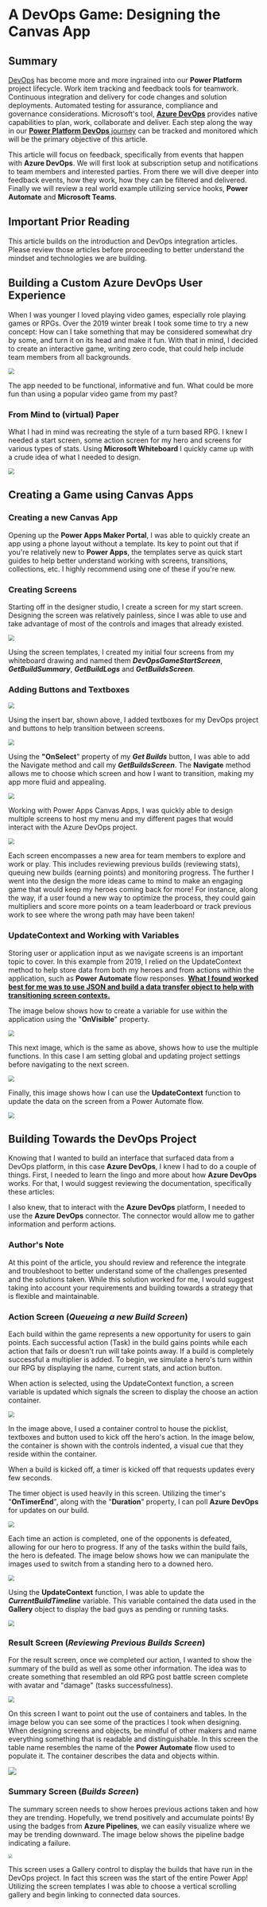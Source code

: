 # A DevOps Game: Designing the Canvas App

## Summary

[DevOps](https://azure.microsoft.com/en-us/overview/what-is-devops/) has become more and more ingrained into our **Power Platform** project lifecycle. Work item tracking and feedback tools for teamwork. Continuous integration and delivery for code changes and solution deployments. Automated testing for assurance, compliance and governance considerations. Microsoft's tool, **[Azure DevOps](https://azure.microsoft.com/en-us/overview/what-is-devops/#culture)** provides native capabilities to plan, work, collaborate and deliver. Each step along the way in our [**Power Platform DevOps** journey](https://docs.microsoft.com/en-us/power-platform/alm/devops-build-tools) can be tracked and monitored which will be the primary objective of this article.

This article will focus on feedback, specifically from events that happen with **Azure DevOps**. We will first look at subscription setup and notifications to team members and interested parties. From there we will dive deeper into feedback events, how they work, how they can be filtered and delivered. Finally we will review a real world example utilizing service hooks, **Power Automate** and **Microsoft Teams**.

## Important Prior Reading

This article builds on the introduction and DevOps integration articles. Please review those articles before proceeding to better understand the mindset and technologies we are building.



## Building a Custom Azure DevOps User Experience

When I was younger I loved playing video games, especially role playing games or RPGs. Over the 2019 winter break I took some time to try a new concept: How can I take something that may be considered somewhat dry by some, and turn it on its head and make it fun. With that in mind, I decided to create an interactive game, writing zero code, that could help include team members from all backgrounds.

<img src="https://raw.githubusercontent.com/aliyoussefi/DevOpsGame/main/docs/Design/DesignerAllUp.JPG" style="zoom:75%;" />

The app needed to be functional, informative and fun. What could be more fun than using a popular video game from my past?

### From Mind to (virtual) Paper

What I had in mind was recreating the style of a turn based RPG. I knew I needed a start screen, some action screen for my hero and screens for various types of stats. Using **Microsoft Whiteboard** I quickly came up with a crude idea of what I needed to design.

<img src="https://raw.githubusercontent.com/aliyoussefi/DevOpsGame/main/docs/WhiteboardImage.JPG" style="zoom:75%;" />

## Creating a Game using Canvas Apps

### Creating a new Canvas App 

Opening up the **Power Apps Maker Portal**, I was able to quickly create an app using a phone layout without a template. Its key to point out that if you're relatively new to **Power Apps**, the templates serve as quick start guides to help better understand working with screens, transitions, collections, etc. I highly recommend using one of these if you're new.

### Creating Screens

Starting off in the designer studio, I create a screen for my start screen. Designing the screen was relatively painless, since I was able to use and take advantage of most of the controls and images that already existed.

<img src="https://raw.githubusercontent.com/aliyoussefi/DevOpsGame/main/docs/Design/CreateNewScreen.JPG" style="zoom:75%;" />

Using the screen templates, I created my initial four screens from my whiteboard drawing and named them ***DevOpsGameStartScreen***, ***GetBuildSummary***, ***GetBuildLogs*** and ***GetBuildsScreen***.



### Adding Buttons and Textboxes

<img src="https://raw.githubusercontent.com/aliyoussefi/DevOpsGame/main/docs/Design/InsertBar.JPG" style="zoom:75%;" />

Using the insert bar, shown above, I added textboxes for my DevOps project and buttons to help transition between screens.

<img src="https://raw.githubusercontent.com/aliyoussefi/DevOpsGame/main/docs/Design/DesignerAllUp.JPG" style="zoom:75%;" />

Using the **"OnSelect**" property of my ***Get Builds*** button, I was able to add the Navigate method and call my ***GetBuildsScreen***. The **Navigate** method allows me to choose which screen and how I want to transition, making my app more fluid and appealing.

<img src="https://raw.githubusercontent.com/aliyoussefi/DevOpsGame/main/docs/Design/HomeScreenGetBuildsNavigateMethod.JPG" style="zoom:75%;" />

Working with Power Apps Canvas Apps, I was quickly able to design multiple screens to host my menu and my different pages that would interact with the Azure DevOps project.

<insert side bar navigation>

<img src="https://raw.githubusercontent.com/aliyoussefi/DevOpsGame/main/docs/Design/DesignerAllUp.JPG" style="zoom:75%;" />

Each screen encompasses a new area for team members to explore and work or play. This includes reviewing previous builds (reviewing stats), queuing new builds (earning points) and monitoring progress. The further I went into the design the more ideas came to mind to make an engaging game that would keep my heroes coming back for more! For instance, along the way, if a user found a new way to optimize the process, they could gain multipliers and score more points on a team leaderboard or track previous work to see where the wrong path may have been taken!

### UpdateContext and Working with Variables

Storing user or application input as we navigate screens is an important topic to cover. In this example from 2019, I relied on the UpdateContext method to help store data from both my heroes and from actions within the application, such as **Power Automate** flow responses. **<u>What I found worked best for me was to use JSON and build a data transfer object to help with transitioning screen contexts.</u>**

The image below shows how to create a variable for use within the application using the "**OnVisible**" property.

<img src="https://raw.githubusercontent.com/aliyoussefi/DevOpsGame/main/docs/Design/HomeScreenOnVisibleSourceCode.JPG" style="zoom:75%;" />

This next image, which is the same as above, shows how to use the multiple functions. In this case I am setting global and updating project settings before navigating to the next screen.

<img src="https://raw.githubusercontent.com/aliyoussefi/DevOpsGame/main/docs/Design/HomeScreenGetBuildsNavigateMethod.JPG" style="zoom:75%;" />

Finally, this image shows how I can use the **UpdateContext** function to update the data on the screen from a Power Automate flow.

<insert GetBuilds UpdateCOntext>

<img src="https://raw.githubusercontent.com/aliyoussefi/DevOpsGame/main/docs/Design/DesignerAllUp.JPG" style="zoom:75%;" />

## Building Towards the DevOps Project

Knowing that I wanted to build an interface that surfaced data from a DevOps platform, in this case **Azure DevOps**, I knew I had to do a couple of things. First, I needed to learn the lingo and more about how **Azure DevOps** works. For that, I would suggest reviewing the documentation, specifically these articles: 

I also knew, that to interact with the **Azure DevOps** platform, I needed to use the **Azure DevOps** connector. The connector would allow me to gather information and perform actions.

### Author's Note

At this point of the article, you should review and reference the integrate and troubleshoot to better understand some of the challenges presented and the solutions taken. While this solution worked for me, I would suggest taking into account your requirements and building towards a strategy that is flexible and maintainable.

### Action Screen (*Queueing a new Build Screen*)

Each build within the game represents a new opportunity for users to gain points. Each successful action (Task) in the build gains points while each action that fails or doesn't run will take points away. If a build is completely successful a multiplier is added. To begin, we simulate a hero's turn within our RPG by displaying the name, current stats, and action button.

<insert QueueABuild>

When action is selected, using the UpdateContext function, a screen variable is updated which signals the screen to display the choose an action container.

<img src="https://raw.githubusercontent.com/aliyoussefi/DevOpsGame/main/docs/Design/QueueBuildDefinitionScreen.JPG" style="zoom:75%;" />

In the image above, I used a container control to house the picklist, textboxes and button used to kick off the hero's action. In the image below, the container is shown with the controls indented, a visual cue that they reside within the container.

<insert container>

When a build is kicked off, a  timer is kicked off that requests updates every few seconds. 

<insert code>

The timer object is used heavily in this screen. Utilizing the timer's "**OnTimerEnd**", along with the "**Duration**" property, I can poll **Azure DevOps** for updates on our build.

<img src="https://raw.githubusercontent.com/aliyoussefi/DevOpsGame/main/docs/Design/QueueBuildScreen.JPG" style="zoom:75%;" />

Each time an action is completed, one of the opponents is defeated, allowing for our hero to progress. If any of the tasks within the build fails, the hero is defeated. The image below shows how we can manipulate the images used to switch from a standing hero to a downed hero.

<img src="https://raw.githubusercontent.com/aliyoussefi/DevOpsGame/main/docs/Design/QueueBuildScreenFailed.JPG" style="zoom:75%;" />



Using the **UpdateContext** function, I was able to update the ***CurrentBuildTimeline*** variable. This variable contained the data used in the **Gallery** object to display the bad guys as pending or running tasks.

<img src="https://raw.githubusercontent.com/aliyoussefi/DevOpsGame/main/docs/Design/QueueBuildOnTimeEnd.JPG" style="zoom:75%;" />

### Result Screen (*Reviewing Previous Builds Screen*)

For the result screen, once we completed our action, I wanted to show the summary of the build as well as some other information. The idea was to create something that resembled an old RPG post battle screen complete with avatar and "damage" (tasks successfulness).

<img src="https://raw.githubusercontent.com/aliyoussefi/DevOpsGame/main/docs/Design/GetBuildInformationScreen.JPG" style="zoom:75%;" />

On this screen I want to point out the use of containers and tables. In the image below you can see some of the practices I took when designing. When designing screens and objects, be mindful of other makers and name everything something that is readable and distinguishable. In this screen the table name resembles the name of the **Power Automate** flow used to populate it. The container describes the data and objects within.

<img src="https://raw.githubusercontent.com/aliyoussefi/DevOpsGame/main/docs/Design/GetBuildSummaryObjects.JPG"  />

### Summary Screen (*Builds Screen*)

The summary screen needs to show heroes previous actions taken and how they are trending. Hopefully, we trend positively and accumulate points! By using the badges from **Azure Pipelines**, we can easily visualize where we may be trending downward. The image below shows the pipeline badge indicating a failure.

<img src="https://raw.githubusercontent.com/aliyoussefi/MonitoringPowerPlatform/master/Artifacts/DevOps/RestApi-GetBuilds-CanvasApp.JPG" style="zoom:50%;" />

This screen uses a Gallery control to display the builds that have run in the DevOps project. In fact this screen was the start of the entire Power App! Utilizing the screen templates I was able to choose a vertical scrolling gallery and begin linking to connected data sources.

<insert gallery object>